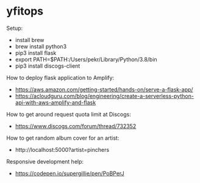 # yfitops

Setup:
- install brew
- brew install python3
- pip3 install flask
- export PATH=$PATH:/Users/pekr/Library/Python/3.8/bin
- pip3 install discogs-client

How to deploy flask application to Amplify: 
- https://aws.amazon.com/getting-started/hands-on/serve-a-flask-app/
- https://acloudguru.com/blog/engineering/create-a-serverless-python-api-with-aws-amplify-and-flask

How to get around request quota limit at Discogs: 

- https://www.discogs.com/forum/thread/732352

How to get random album cover for an artist:

- http://localhost:5000?artist=pinchers

Responsive development help:

- https://codepen.io/supergillie/pen/PoBPerJ
